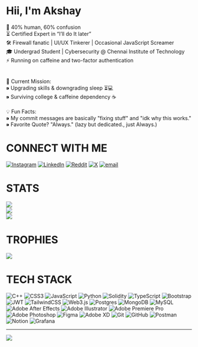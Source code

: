 # Hii, I'm Akshay
🤖 40% human, 60% confusion<br>⏳ Certified Expert in “I’ll do It later”<br>🛠 Firewall fanatic | UI/UX Tinkerer | Occasional JavaScript Screamer<br>🎓 Undergrad Student | Cybersecurity @ Chennai Institute of Technology<br>⚡ Running on caffeine and two-factor authentication<br> <br><br>🚀 Current Mission:<br>⁍ Upgrading skills & downgrading sleep ⏳💻<br>⁍ Surviving college & caffeine dependency ☕<br><br>💡 Fun Facts:<br>⁍ My commit messages are basically "fixing stuff" and "idk why this works."<br>⁍ Favorite Quote? "Always." (lazy but dedicated., just Always.)
# CONNECT WITH ME
[![Instagram](https://img.shields.io/badge/Instagram-%23E4405F.svg?logo=Instagram&logoColor=white)](https://instagram.com/ak_shay_17_) [![LinkedIn](https://img.shields.io/badge/LinkedIn-%230077B5.svg?logo=linkedin&logoColor=white)](https://linkedin.com/in/linkedin.com/in/akshay-kumar-b-643082290) [![Reddit](https://img.shields.io/badge/Reddit-%23FF4500.svg?logo=Reddit&logoColor=white)](https://reddit.com/user/Ak_shay_17_) [![X](https://img.shields.io/badge/X-black.svg?logo=X&logoColor=white)](https://x.com/Akshay1726n) [![email](https://img.shields.io/badge/Email-D14836?logo=gmail&logoColor=white)](mailto:personalakshay17@gmail.com) 

# STATS
![](https://github-readme-stats.vercel.app/api?username=Ak-shay-n&theme=tokyonight&hide_border=true&include_all_commits=false&count_private=false)<br/>
![](https://nirzak-streak-stats.vercel.app/?user=Ak-shay-n&theme=tokyonight&hide_border=true)<br/>
![](https://github-readme-stats.vercel.app/api/top-langs/?username=Ak-shay-n&theme=tokyonight&hide_border=true&include_all_commits=false&count_private=false&layout=compact)

# TROPHIES
![](https://github-profile-trophy.vercel.app/?username=Ak-shay-n&theme=swift&no-frame=true&no-bg=true&margin-w=4)

# TECH STACK
![C++](https://img.shields.io/badge/c++-%2300599C.svg?style=plastic&logo=c%2B%2B&logoColor=white) ![CSS3](https://img.shields.io/badge/css3-%231572B6.svg?style=plastic&logo=css3&logoColor=white) ![JavaScript](https://img.shields.io/badge/javascript-%23323330.svg?style=plastic&logo=javascript&logoColor=%23F7DF1E) ![Python](https://img.shields.io/badge/python-3670A0?style=plastic&logo=python&logoColor=ffdd54) ![Solidity](https://img.shields.io/badge/Solidity-%23363636.svg?style=plastic&logo=solidity&logoColor=white) ![TypeScript](https://img.shields.io/badge/typescript-%23007ACC.svg?style=plastic&logo=typescript&logoColor=white) ![Bootstrap](https://img.shields.io/badge/bootstrap-%238511FA.svg?style=plastic&logo=bootstrap&logoColor=white) ![JWT](https://img.shields.io/badge/JWT-black?style=plastic&logo=JSON%20web%20tokens) ![TailwindCSS](https://img.shields.io/badge/tailwindcss-%2338B2AC.svg?style=plastic&logo=tailwind-css&logoColor=white) ![Web3.js](https://img.shields.io/badge/web3.js-F16822?style=plastic&logo=web3.js&logoColor=white) ![Postgres](https://img.shields.io/badge/postgres-%23316192.svg?style=plastic&logo=postgresql&logoColor=white) ![MongoDB](https://img.shields.io/badge/MongoDB-%234ea94b.svg?style=plastic&logo=mongodb&logoColor=white) ![MySQL](https://img.shields.io/badge/mysql-4479A1.svg?style=plastic&logo=mysql&logoColor=white) ![Adobe After Effects](https://img.shields.io/badge/Adobe%20After%20Effects-9999FF.svg?style=plastic&logo=Adobe%20After%20Effects&logoColor=white) ![Adobe Illustrator](https://img.shields.io/badge/adobe%20illustrator-%23FF9A00.svg?style=plastic&logo=adobe%20illustrator&logoColor=white) ![Adobe Premiere Pro](https://img.shields.io/badge/Adobe%20Premiere%20Pro-9999FF.svg?style=plastic&logo=Adobe%20Premiere%20Pro&logoColor=white) ![Adobe Photoshop](https://img.shields.io/badge/adobe%20photoshop-%2331A8FF.svg?style=plastic&logo=adobe%20photoshop&logoColor=white) ![Figma](https://img.shields.io/badge/figma-%23F24E1E.svg?style=plastic&logo=figma&logoColor=white) ![Adobe XD](https://img.shields.io/badge/Adobe%20XD-470137?style=plastic&logo=Adobe%20XD&logoColor=#FF61F6) ![Git](https://img.shields.io/badge/git-%23F05033.svg?style=plastic&logo=git&logoColor=white) ![GitHub](https://img.shields.io/badge/github-%23121011.svg?style=plastic&logo=github&logoColor=white) ![Postman](https://img.shields.io/badge/Postman-FF6C37?style=plastic&logo=postman&logoColor=white) ![Notion](https://img.shields.io/badge/Notion-%23000000.svg?style=plastic&logo=notion&logoColor=white) ![Grafana](https://img.shields.io/badge/grafana-%23F46800.svg?style=plastic&logo=grafana&logoColor=white)

---
[![](https://visitcount.itsvg.in/api?id=Ak-shay-n&icon=6&color=0)](https://visitcount.itsvg.in)

<!-- Proudly created with GPRM ( https://gprm.itsvg.in ) -->

